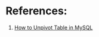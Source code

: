 
# References:

1. [How to Unpivot Table in MySQL](https://ubiq.co/database-blog/unpivot-table-mysql/)